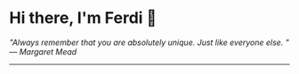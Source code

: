 <h1>Hi there, I'm Ferdi 👋</h1>

<p><em>
  "Always remember that you are absolutely unique. Just like everyone else. " — Margaret Mead
</em></p>

---
